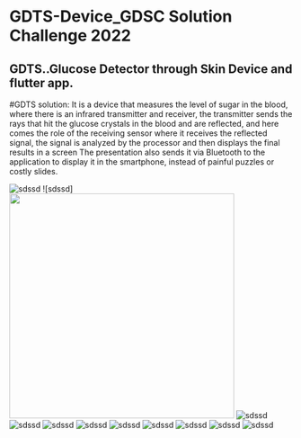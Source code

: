# GDTS-Device_GDSC Solution Challenge 2022

## GDTS..Glucose Detector through Skin Device and flutter app.

#GDTS solution: 
 It is a device that measures the level of sugar in the blood, where there is an infrared transmitter and receiver, the transmitter sends the rays that hit the glucose crystals in the blood and are reflected, and here comes the role of the receiving sensor where it receives the reflected signal, the signal is analyzed by the processor and then displays the final results in a screen The presentation also sends it via Bluetooth to the application to display it in the smartphone, instead of painful puzzles or costly slides.
 


![sdssd](https://github.com/ul8ziz/GDTS-Device-_GDSC-Solution-Challenge2022/blob/main/Screenshots/1.jpg )
![sdssd]<img src="[https://fullpath/assets/yourgif.gif](https://github.com/ul8ziz/GDTS-Device-_GDSC-Solution-Challenge2022/blob/main/Screenshots/1.jpg)" width="400" height="400">
![sdssd](https://github.com/ul8ziz/GDTS-Device-_GDSC-Solution-Challenge2022/blob/main/Screenshots/2.jpg)
![sdssd](https://github.com/ul8ziz/GDTS-Device-_GDSC-Solution-Challenge2022/blob/main/Screenshots/3.jpg)
![sdssd](https://github.com/ul8ziz/GDTS-Device-_GDSC-Solution-Challenge2022/blob/main/Screenshots/4.jpg)
![sdssd](https://github.com/ul8ziz/GDTS-Device-_GDSC-Solution-Challenge2022/blob/main/Screenshots/5.jpg)
![sdssd](https://github.com/ul8ziz/GDTS-Device-_GDSC-Solution-Challenge2022/blob/main/Screenshots/6.jpg)
![sdssd](https://github.com/ul8ziz/GDTS-Device-_GDSC-Solution-Challenge2022/blob/main/Screenshots/7.jpg)
![sdssd](https://github.com/ul8ziz/GDTS-Device-_GDSC-Solution-Challenge2022/blob/main/Screenshots/8.jpg)
![sdssd](https://github.com/ul8ziz/GDTS-Device-_GDSC-Solution-Challenge2022/blob/main/Screenshots/9.jpg)
![sdssd](https://github.com/ul8ziz/GDTS-Device-_GDSC-Solution-Challenge2022/blob/main/Screenshots/10.jpg)
